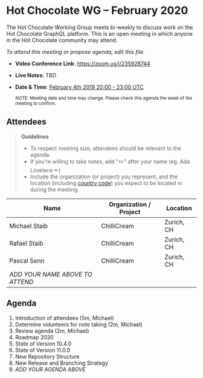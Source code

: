 # Hot Chocolate WG – February 2020

The Hot Chocolate Working Group meets bi-weekly to discuss work on the Hot Chocolate GraphQL platform. This is an open meeting in which anyone in the Hot Chocolate community may attend.

*To attend this meeting or propose agenda, edit this file.*

- **Video Conference Link**: https://zoom.us/j/235928744
- **Live Notes**: TBD
- **Date & Time**: [February 4th 2019 20:00 - 23:00 UTC](https://www.timeanddate.com/worldclock/meetingdetails.html?year=2020&month=2&day=4&hour=20&min=0&sec=0&p1=268&p2=22&p3=224)

  <small>*NOTE:* Meeting date and time may change. Please check this agenda the week of the meeting to confirm.</small>

## Attendees

> **Guidelines**
> - To respect meeting size, attendees should be relevant to the agenda.
> - If you're willing to take notes, add "✏️" after your name (eg. Ada Lovelace ✏)
> - Include the organization (or project) you represent, and the location (including [country code](https://en.wikipedia.org/wiki/List_of_ISO_3166_country_codes#Current_ISO_3166_country_codes)) you expect to be located in during the meeting.

| Name                     | Organization / Project   | Location
| ------------------------ | ------------------------ | ------------------------
| Michael Staib            | ChilliCream              | Zurich, CH
| Rafael Staib             | ChilliCream              | Zurich, CH
| Pascal Senn              | ChilliCream              | Zurich, CH
| *ADD YOUR NAME ABOVE TO ATTEND*

## Agenda

1. Introduction of attendees (5m, Michael)
1. Determine volunteers for note taking (2m, Michael)
1. Review agenda (2m, Michael)
1. Roadmap 2020
1. State of Version 10.4.0
1. State of Version 11.0.0
1. New Repository Structure
1. New Release and Branching Strategy
1. *ADD YOUR AGENDA ABOVE*
